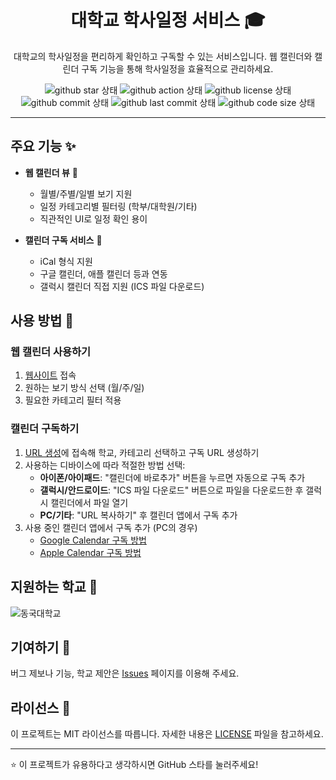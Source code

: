 <h1 align="center">대학교 학사일정 서비스 🎓</h1>

<p align="center">대학교의 학사일정을 편리하게 확인하고 구독할 수 있는 서비스입니다. 웹 캘린더와 캘린더 구독 기능을 통해 학사일정을 효율적으로 관리하세요.</p>

<div align="center">

![github star 상태](https://img.shields.io/github/stars/wonjongin/calendar-dongguk)
![github action 상태](https://github.com/wonjongin/calendar-dongguk/actions/workflows/deploy.yml/badge.svg)
![github license 상태](https://img.shields.io/github/license/wonjongin/calendar-dongguk)
![github commit 상태](https://img.shields.io/github/commit-activity/m/wonjongin/calendar-dongguk)
![github last commit 상태](https://img.shields.io/github/last-commit/wonjongin/calendar-dongguk)
![github code size 상태](https://img.shields.io/github/languages/code-size/wonjongin/calendar-dongguk)

</div>

---

## 주요 기능 ✨

- **웹 캘린더 뷰** 📅

  - 월별/주별/일별 보기 지원
  - 일정 카테고리별 필터링 (학부/대학원/기타)
  - 직관적인 UI로 일정 확인 용이

- **캘린더 구독 서비스** 📱
  - iCal 형식 지원
  - 구글 캘린더, 애플 캘린더 등과 연동
  - 갤럭시 캘린더 직접 지원 (ICS 파일 다운로드)

## 사용 방법 📝

### 웹 캘린더 사용하기

1. [웹사이트](https://univcal.duckdns.org/calendar) 접속
2. 원하는 보기 방식 선택 (월/주/일)
3. 필요한 카테고리 필터 적용

### 캘린더 구독하기

1. [URL 생성](https://univcal.duckdns.org/subscribe)에 접속해 학교, 카테고리 선택하고 구독 URL 생성하기
2. 사용하는 디바이스에 따라 적절한 방법 선택:
   - **아이폰/아이패드**: "캘린더에 바로추가" 버튼을 누르면 자동으로 구독 추가
   - **갤럭시/안드로이드**: "ICS 파일 다운로드" 버튼으로 파일을 다운로드한 후 갤럭시 캘린더에서 파일 열기
   - **PC/기타**: "URL 복사하기" 후 캘린더 앱에서 구독 추가
3. 사용 중인 캘린더 앱에서 구독 추가 (PC의 경우)
   - [Google Calendar 구독 방법](https://support.google.com/calendar/answer/37100?hl=ko)
   - [Apple Calendar 구독 방법](https://support.apple.com/ko-kr/102301)

## 지원하는 학교 🏫

![동국대학교](https://img.shields.io/badge/동국대학교-FFA500?style=flat-square)

## 기여하기 🤝

버그 제보나 기능, 학교 제안은 [Issues](https://github.com/wonjongin/calendar-dongguk/issues) 페이지를 이용해 주세요.

## 라이선스 📄

이 프로젝트는 MIT 라이선스를 따릅니다. 자세한 내용은 [LICENSE](LICENSE) 파일을 참고하세요.

---

⭐ 이 프로젝트가 유용하다고 생각하시면 GitHub 스타를 눌러주세요!

